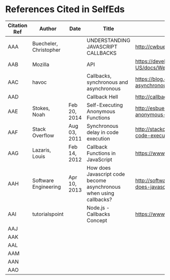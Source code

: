 # References Cited in SelfEds

Citation Ref     |Author                        |Date             |Title                                        |Retrieved From
-----------------|------------------------------|-----------------|---------------------------------------------|----------
AAA              | Buecheler, Christopher       |                 |UNDERSTANDING JAVASCRIPT CALLBACKS| http://cwbuecheler.com/web/tutorials/2013/javascript-callbacks/
AAB              |Mozilla                       |                 | API                                         |                 https://developer.mozilla.org/en-US/docs/Web/JavaScript/Reference/Operators/async_function
AAC              | havoc                        |                 |Callbacks, synchronous and asynchronous      | https://blog.ometer.com/2011/07/24/callbacks-synchronous-and-asynchronous/
AAD              |                              |                 | Callback Hell                               |   http://callbackhell.com/
AAE              | Stokes, Noah                 | Feb 20, 2014    | Self-Executing Anonymous Functions          | http://esbueno.noahstokes.com/post/77292606977/self-executing-anonymous-functions-or-how-to-write
AAF              | Stack Overflow               | Aug 03, 2011    | Synchronous delay in code execution         | http://stackoverflow.com/questions/6921895/synchronous-delay-in-code-execution
AAG              | Lazaris, Louis               | Feb 14, 2012    | Callback Functions in JavaScript            | https://www.impressivewebs.com/callback-functions-javascript/
AAH              | Software Engineering         | Apr 10, 2013    | How does Javascript code become asynchronous when using callbacks?     | http://softwareengineering.stackexchange.com/questions/194580/how-does-javascript-code-become-asynchronous-when-using-callbacks
AAI              | tutorialspoint               |                 | Node.js - Callbacks Concept                 | https://www.tutorialspoint.com/nodejs/nodejs_callbacks_concept.htm
AAJ              |                              |                 |                                             |
AAK              |                              |                 |                                             |
AAL              |                              |                 |                                             |
AAM              |                              |                 |                                             |
AAN              |                              |                 |                                             |
AAO              |                              |                 |                                             |



